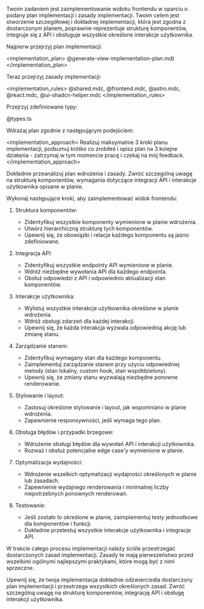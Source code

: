 Twoim zadaniem jest zaimplementowanie widoku frontendu w oparciu o podany plan implementacji i zasady implementacji. Twoim celem jest stworzenie szczegółowej i dokładnej implementacji, która jest zgodna z dostarczonym planem, poprawnie reprezentuje strukturę komponentów, integruje się z API i obsługuje wszystkie określone interakcje użytkownika.

Najpierw przejrzyj plan implementacji:

<implementation_plan>
@generate-view-implementation-plan.md)
</implementation_plan>

Teraz przejrzyj zasady implementacji:

<implementation_rules>
@shared.mdc, @frontend.mdc, @astro.mdc, @react.mdc, @ui-shadcn-helper.mdc
</implementation_rules>

Przejrzyj zdefiniowane typy:

<types>
@types.ts
</types>

Wdrażaj plan zgodnie z następującym podejściem:

<implementation_approach>
Realizuj maksymalnie 3 kroki planu implementacji, podsumuj krótko co zrobiłeś i opisz plan na 3 kolejne działania - zatrzymaj w tym momencie pracę i czekaj na mój feedback.
</implementation_approach>

Dokładnie przeanalizuj plan wdrożenia i zasady. Zwróć szczególną uwagę na strukturę komponentów, wymagania dotyczące integracji API i interakcje użytkownika opisane w planie.

Wykonaj następujące kroki, aby zaimplementować widok frontendu:

1. Struktura komponentów:
   - Zidentyfikuj wszystkie komponenty wymienione w planie wdrożenia.
   - Utwórz hierarchiczną strukturę tych komponentów.
   - Upewnij się, że obowiązki i relacje każdego komponentu są jasno zdefiniowane.

2. Integracja API:
   - Zidentyfikuj wszystkie endpointy API wymienione w planie.
   - Wdróż niezbędne wywołania API dla każdego endpointa.
   - Obsłuż odpowiedzi z API i odpowiednio aktualizacji stan komponentów.

3. Interakcje użytkownika:
   - Wylistuj wszystkie interakcje użytkownika określone w planie wdrożenia.
   - Wdróż obsługi zdarzeń dla każdej interakcji.
   - Upewnij się, że każda interakcja wyzwala odpowiednią akcję lub zmianę stanu.

4. Zarządzanie stanem:
   - Zidentyfikuj wymagany stan dla każdego komponentu.
   - Zaimplementuj zarządzanie stanem przy użyciu odpowiedniej metody (stan lokalny, custom hook, stan współdzielony).
   - Upewnij się, że zmiany stanu wyzwalają niezbędne ponowne renderowanie.

5. Stylowanie i layout:
   - Zastosuj określone stylowanie i layout, jak wspomniano w planie wdrożenia.
   - Zapewnienie responsywności, jeśli wymaga tego plan.

6. Obsługa błędów i przypadki brzegowe:
   - Wdrożenie obsługi błędów dla wywołań API i interakcji użytkownika.
   - Rozważ i obsłuż potencjalne edge case'y wymienione w planie.

7. Optymalizacja wydajności:
   - Wdrożenie wszelkich optymalizacji wydajności określonych w planie lub zasadach.
   - Zapewnienie wydajnego renderowania i minimalnej liczby niepotrzebnych ponownych renderowań.

8. Testowanie:
   - Jeśli zostało to określone w planie, zaimplementuj testy jednostkowe dla komponentów i funkcji.
   - Dokładnie przetestuj wszystkie interakcje użytkownika i integracje API.

W trakcie całego procesu implementacji należy ściśle przestrzegać dostarczonych zasad implementacji. Zasady te mają pierwszeństwo przed wszelkimi ogólnymi najlepszymi praktykami, które mogą być z nimi sprzeczne.

Upewnij się, że twoja implementacja dokładnie odzwierciedla dostarczony plan implementacji i przestrzega wszystkich określonych zasad. Zwróć szczególną uwagę na strukturę komponentów, integrację API i obsługę interakcji użytkownika.